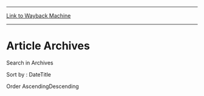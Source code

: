 
---
[Link to Wayback Machine](https://web.archive.org/web/20140826172320/http://magic.wizards.com/en/articles/archive/checking-planeswalkers-20%2014-06-16)

[_metadata_:generator]:- "Drupal 7 (http://drupal.org)"
[_metadata_:source]:- "div-main"
[_metadata_:title]:- "Article Archives"
[_metadata_:wayback_capture_timestamp]:- "2014-08-26 17:23:20"
[_metadata_:wayback_raw_url]:- "https://web.archive.org/web/20140826172320id_/http://magic.wizards.com/en/articles/archive/checking-planeswalkers-20%2014-06-16"
[_metadata_:wayback_url]:- "http://magic.wizards.com/en/articles/archive/checking-planeswalkers-20%2014-06-16"
---





Article Archives
================


 











 Search in Archives 








Sort by : 
DateTitle




Order 
AscendingDescending



 

 


 
 

  







